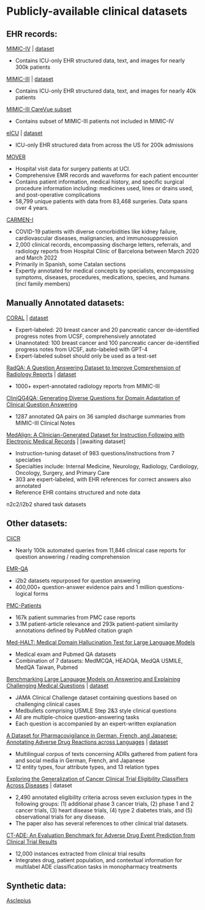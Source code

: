 # Publicly-available clinical datasets

## EHR records:
[MIMIC-IV](https://www.nature.com/articles/s41597-022-01899-x) | [dataset](https://physionet.org/content/mimiciv/2.2/)
  - Contains ICU-only EHR structured data, text, and images for nearly 300k patients

[MIMIC-III](https://www.nature.com/articles/sdata201635) | [dataset](https://physionet.org/content/mimiciii/1.4/)
  - Contains ICU-only EHR structured data, text, and images for nearly 40k patients

[MIMIC-III CareVue subset](https://physionet.org/content/mimic3-carevue/1.4/)
  - Contains subset of MIMIC-III patients not included in MIMIC-IV

[eICU](https://www.nature.com/articles/sdata2018178) | [dataset](https://physionet.org/content/eicu-crd/2.0/)
  - ICU-only EHR structured data from across the US for 200k admissions

[MOVER](https://mover.ics.uci.edu/index.html)
  - Hospital visit data for surgery patients at UCI.
  - Comprehensive EMR records and waveforms for each patient encounter
  - Contains patient information, medical history, and specific surgical procedure information including: medicines used, lines or drains used, and post-operative complications
  - 58,799 unique patients with data from 83,468 surgeries. Data spans over 4 years.

[CARMEN-I](https://physionet.org/content/carmen-i/1.0/)
  - COVID-19 patients with diverse comorbidities like kidney failure, cardiovascular diseases, malignancies, and immunosuppression
  - 2,000 clinical records, encompassing discharge letters, referrals, and radiology reports from Hospital Clínic of Barcelona between March 2020 and March 2022
  - Primarily in Spanish, some Catalan sections
  - Expertly annotated for medical concepts by specialists, encompassing symptoms, diseases, procedures, medications, species, and humans (incl family members)

## Manually Annotated datasets:
[CORAL](https://arxiv.org/abs/2308.03853) | [dataset](https://physionet.org/content/curated-oncology-reports/1.0/)
  - Expert-labeled: 20 breast cancer and 20 pancreatic cancer de-identified progress notes from UCSF, comprehensively annotated
  - Unannotated: 100 breast cancer and 100 pancreatic cancer de-identified progress notes from UCSF, auto-labeled with GPT-4
  - Expert-labeled subset should only be used as a test-set 

[RadQA: A Question Answering Dataset to Improve Comprehension of Radiology Reports](https://aclanthology.org/2022.lrec-1.672/) | [dataset](https://physionet.org/content/radqa/1.0.0/)
  - 1000+ expert-annotated radiology reports from MIMIC-III

[CliniQG4QA: Generating Diverse Questions for Domain Adaptation of Clinical Question Answering](https://github.com/sunlab-osu/CliniQG4QA/)
  - 1287 annotated QA pairs on 36 sampled discharge summaries from MIMIC-III Clinical Notes

[MedAlign: A Clinician-Generated Dataset for Instruction Following with Electronic Medical Records](https://arxiv.org/abs/2308.14089) | [awaiting dataset]
  - Instruction-tuning dataset of 983 questions/instructions from 7 speciaties
  - Specialties include: Internal Medicine, Neurology, Radiology, Cardiology, Oncology, Surgery, and Primary Care
  - 303 are expert-labeled, with EHR references for correct answers also annotated
  - Reference EHR contains structured and note data 

n2c2/i2b2 shared task datasets

## Other datasets:
[CliCR](https://aclanthology.org/N18-1140/)
  - Nearly 100k automated queries from 11,846 clinical case reports for question answering / reading comprehension
    
[EMR-QA](https://aclanthology.org/D18-1258/)
  - i2b2 datasets repurposed for question answering
  - 400,000+ question-answer evidence pairs and 1 million questions-logical forms

[PMC-Patients](https://github.com/pmc-patients/pmc-patients)
  - 167k patient summaries from PMC case reports
  - 3.1M patient-article relevance and 293k patient-patient similarity annotations defined by PubMed citation graph

[Med-HALT: Medical Domain Hallucination Test for Large Language Models](https://github.com/medhalt/medhalt)
  - Medical exam and Pubmed QA datasets
  - Combination of 7 datasets: MedMCQA, HEADQA, MedQA USMILE, MedQA Taiwan, Pubmed

[Benchmarking Large Language Models on Answering and Explaining Challenging Medical Questions](https://arxiv.org/abs/2402.18060) | [dataset](https://github.com/HanjieChen/ChallengeClinicalQA)
  - JAMA Clinical Challenge dataset containing questions based on challenging clinical cases
  - Medbullets comprising USMLE Step 2&3 style clinical questions
  - All are multiple-choice question-answering tasks
  - Each question is accompanied by an expert-written explanation

[A Dataset for Pharmacovigilance in German, French, and Japanese: Annotating Adverse Drug Reactions across Languages](https://arxiv.org/abs/2403.18336) | [dataset](https://github.com/Dotkat-dotcome/KEEPHA-ADR)
  - Multilingual corpus of texts concerning ADRs gathered from patient fora and social media in German, French, and Japanese
  - 12 entity types, four attribute types, and 13 relation types

[Exploring the Generalization of Cancer Clinical Trial Eligibility Classifiers Across Diseases](https://arxiv.org/abs/2403.17135) | dataset
  - 2,490 annotated eligibility criteria across seven exclusion types in the following groups: (1) additional phase 3 cancer trials, (2) phase 1 and 2 cancer trials, (3) heart disease trials, (4) type 2 diabetes trials, and (5) observational trials for any disease.
  - The paper also has several references to other clinical trial datasets.

[CT-ADE: An Evaluation Benchmark for Adverse Drug Event Prediction from Clinical Trial Results](https://arxiv.org/abs/2404.12827)
  - 12,000 instances extracted from clinical trial results
  - Integrates drug, patient population, and contextual information for multilabel ADE classification tasks in monopharmacy treatments
  
## Synthetic data:
[Asclepius](https://arxiv.org/abs/2309.00237)
